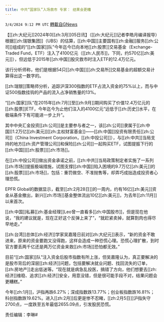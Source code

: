 ```yaml
---
title: 中共“国家队”入场救市 专家： 结果会更糟
---
```

`3/4/2024 9:12 PM UTC` [轉載自GNews](https://gnews.org/articles/2364755)

【[[zh:大纪元]]2024年0[[zh:3月]]05日讯】（[[zh:大纪元]]记者李皓月编译报导）根据[[zh:瑞银集团]]（UBS）的估算，[[zh:中国]]主要国有[[zh:金融]]服务[[zh:公司]]组成的“[[zh:国家]]队”今年迄今已向本地[[zh:股票]]交易基金（Exchange-Traded Fund，ETF）注入了4100亿元（[[zh:人民币]]，下同，约570亿[[zh:美元]]），但远低于2015年[[zh:中国]]股灾救市时注入ETF的12.4万亿元。

该行分析师称，他们是根据54只[[zh:中国]][[zh:交易所]]交易基金的超额交易计算得出这一数字的。

[[zh:瑞银]]策略师分析，追踪沪深300指数的ETF占流入资金的75%以上，而与中证500指数挂钩的产品的流入占净销售量的13%。

“[[zh:国家]]队”在2015年[[zh:7月]]至[[zh:9月]]期间购买了价值12.4万亿元的[[zh:股票]]ETF，今年迄今为止他们注入的4100亿元“远低于[[zh:历史]]水平，在极端条件下有可能进一步上升”。

其中中央汇金投资[[zh:公司]]是主要参与者之一，该[[zh:公司]]隶属于[[zh:中国]]1.2万亿[[zh:美元]][[zh:主权财富基金]]——[[zh:中国]]投资有限责任[[zh:公司]]（China Investment Corporation，[[zh:中投公司]]），与[[zh:中共]]当局支持的地方[[zh:资产管理公司]]和保险[[zh:公司]]一起购买ETF，试图提振下行的[[zh:中国]][[zh:股票]][[zh:市场]]。

在[[zh:中投公司]]做出资金承诺之前，[[zh:中共]]当局政策制定者实施了一系列[[zh:市场]]提振极端措施，试图支撑[[zh:中国]]陷入困境的9.7万亿[[zh:美元]]的[[zh:股票]][[zh:市场]]，包括：重罚做空、不准抛售等，却弄巧成拙造成投资者心理恐慌。

EPFR Global的数据显示，截至[[zh:2月28日]]的一周内，约有16亿[[zh:美元]]资金从基金撤出，新兴[[zh:市场]]基金整体流出10亿[[zh:美元]]，为去年[[zh:11月]]以来首次。

[[zh:中国]]私募[[zh:基金经理]]Leo曾一直看多[[zh:中国股市]]，但是现在他说，“我的建议就是，现在正好这个反弹上来了”，“就赶紧卖掉，就算割肉也得尽早地走。”

[[zh:台湾]]总体[[zh:经济]]学家吴嘉隆日前对[[zh:大纪元]]表示，“新的资金不敢进来，原来的资金要跑又没得跑，这样会造成一种恐慌心理。恐慌心理扩散，到时官方要丢两千亿还是两万亿资金来救[[zh:市场]]恐怕都无效。”

目前“[[zh:国家]]队”注入资金后股市指数有所上涨，但吴嘉隆认为，真正要解决的是股市背后的深层[[zh:经济]]问题，包括要解决就业问题、找回流失的订单，[[zh:房地产]]走出低迷等。“现在就是病急乱投医，搞错了方向，他们想要去[[zh:经济]]维稳、追求[[zh:经济]]安全，用意没错，但是很可能手段不对，结果问题会更糟糕。”

今年[[zh:1月]]，沪指再跌6.27%；深成指数跌13.77%；创业板指数跌16.81%；科创指数跌19.62%。进入[[zh:2月]]后更是惨不忍睹，[[zh:2月5日]]沪指失守2700点，一度跌至五年最低2655.09点，引发股民恐慌。

责任编辑：李琳#
